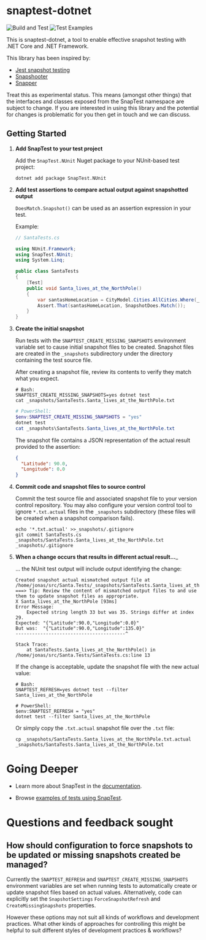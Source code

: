 # snaptest-dotnet

![Build and Test](https://github.com/chrisg2/snaptest-dotnet/workflows/Build%20and%20Test/badge.svg) ![Test Examples](https://github.com/chrisg2/snaptest-dotnet/workflows/Test%20Examples/badge.svg)

This is snaptest-dotnet, a tool to enable effective snapshot testing with .NET Core and .NET Framework.

This library has been inspired by:
- [Jest snapshot testing](https://jestjs.io/docs/en/snapshot-testing)
- [Snapshooter](https://github.com/SwissLife-OSS/snapshooter)
- [Snapper](https://theramis.github.io/Snapper/)

Treat this as experimental status. This means (amongst other things) that the interfaces and classes exposed from the SnapTest namespace are subject to change. If you are interested in using this library and the potential for changes is problematic for you then get in touch and we can discuss.


## Getting Started

<!-- This content is duplicated in docs/WorkflowOverview.md. Try to keep the two renditions in sync! -->

1. __Add SnapTest to your test project__

    Add the `SnapTest.NUnit` Nuget package to your NUnit-based test project:

    ```shell
    dotnet add package SnapTest.NUnit
    ```

1. __Add test assertions to compare actual output against snapshotted output__

    `DoesMatch.Snapshot()` can be used as an assertion expression in your test.

    Example:
    ```C#
    // SantaTests.cs

    using NUnit.Framework;
    using SnapTest.NUnit;
    using System.Linq;

    public class SantaTests
    {
        [Test]
        public void Santa_lives_at_the_NorthPole()
        {
            var santasHomeLocation = CityModel.Cities.AllCities.Where(_ => _.Landmarks.Contains("Santa's Workshop")).Select(_ => _.Location).FirstOrDefault();
            Assert.That(santasHomeLocation, SnapshotDoes.Match());
        }
    }
    ```

1. __Create the initial snapshot__

    Run tests with the `SNAPTEST_CREATE_MISSING_SNAPSHOTS` environment variable set to cause initial snapshot files to be created. Snapshot files are created in the `_snapshots` subdirectory under the directory containing the test source file.

    After creating a snapshot file, review its contents to verify they match what you expect.

    ```shell
    # Bash:
    SNAPTEST_CREATE_MISSING_SNAPSHOTS=yes dotnet test
    cat _snapshots/SantaTests.Santa_lives_at_the_NorthPole.txt
    ```

    ```PowerShell
    # PowerShell:
    $env:SNAPTEST_CREATE_MISSING_SNAPSHOTS = "yes"
    dotnet test
    cat _snapshots\SantaTests.Santa_lives_at_the_NorthPole.txt
    ```

    The snapshot file contains a JSON representation of the actual result provided to the assertion:
    ```json
    {
      "Latitude": 90.0,
      "Longitude": 0.0
    }
    ```

1. __Commit code and snapshot files to source control__

    Commit the test source file and associated snapshot file to your version control repository. You may also configure your version control tool to ignore `*.txt.actual` files in the `_snapshots` subdirectory (these files will be created when a snapshot comparison fails).

    ```shell
    echo '*.txt.actual' >>_snapshots/.gitignore
    git commit SantaTests.cs _snapshots/SantaTests.Santa_lives_at_the_NorthPole.txt _snapshots/.gitignore
    ```

1. __When a change occurs that results in different actual result...___

    ... the NUnit test output will include output identifying the change:
    ```
    Created snapshot actual mismatched output file at /home/jonas/src/Santa.Tests/_snapshots/SantaTests.Santa_lives_at_the_NorthPole.txt.actual
    ===> Tip: Review the content of mismatched output files to and use them to update snapshot files as appropriate.
    X Santa_lives_at_the_NorthPole [93ms]
    Error Message:
        Expected string length 33 but was 35. Strings differ at index 29.
    Expected: "{"Latitude":90.0,"Longitude":0.0}"
    But was:  "{"Latitude":90.0,"Longitude":135.0}"
    ----------------------------------------^

    Stack Trace:
        at SantaTests.Santa_lives_at_the_NorthPole() in /home/jonas/src/Santa.Tests/SantaTests.cs:line 13
    ```

    If the change is acceptable, update the snapshot file with the new actual value:
    ```shell
    # Bash:
    SNAPTEST_REFRESH=yes dotnet test --filter Santa_lives_at_the_NorthPole
    ```
    ```shell
    # PowerShell:
    $env:SNAPTEST_REFRESH = "yes"
    dotnet test --filter Santa_lives_at_the_NorthPole
    ```

    Or simply copy the `.txt.actual` snapshot file over the `.txt` file:
    ```shell
    cp _snapshots/SantaTests.Santa_lives_at_the_NorthPole.txt.actual _snapshots/SantaTests.Santa_lives_at_the_NorthPole.txt
    ```


# Going Deeper

- Learn more about SnapTest in the [documentation](docs/README.md).

- Browse [examples of tests using SnapTest](examples).


# Questions and feedback sought

## How should configuration to force snapshots to be updated or missing snapshots created be managed?

Currently the `SNAPTEST_REFRESH` and `SNAPTEST_CREATE_MISSING_SNAPSHOTS` environment variables are set when running tests to automatically create or update snapshot files based on actual values. Alternatively, code can explicitly set the `SnapshotSettings` `ForceSnapshotRefresh` and `CreateMissingSnapshots` properties.

However these options may not suit all kinds of workflows and development practices. What other kinds of approaches for controlling this might be helpful to suit different styles of development practices & workflows?
